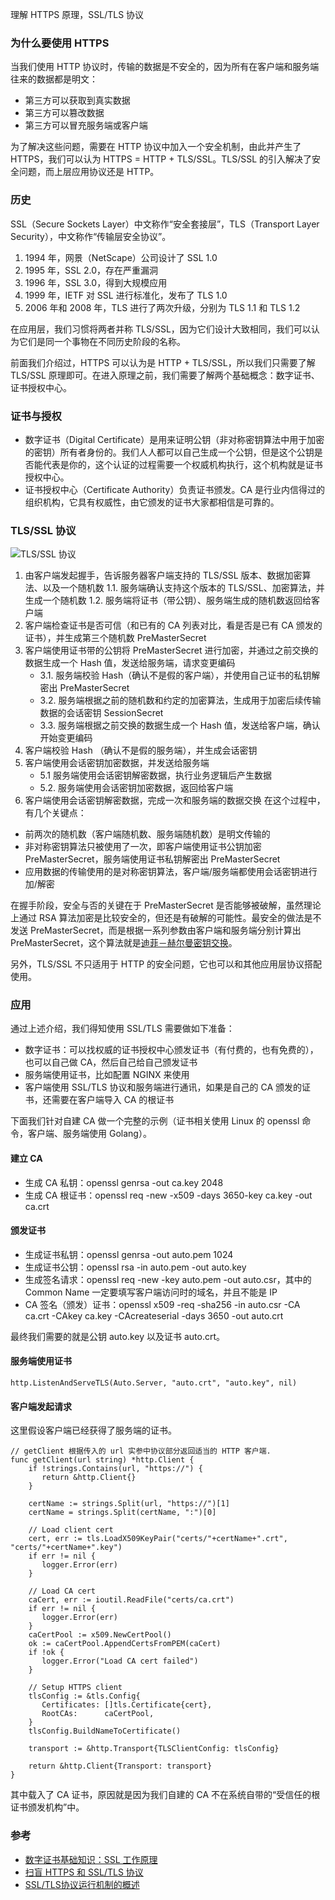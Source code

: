 理解 HTTPS 原理，SSL/TLS 协议

### 为什么要使用 HTTPS

当我们使用 HTTP 协议时，传输的数据是不安全的，因为所有在客户端和服务端往来的数据都是明文：

* 第三方可以获取到真实数据
* 第三方可以篡改数据
* 第三方可以冒充服务端或客户端

为了解决这些问题，需要在 HTTP 协议中加入一个安全机制，由此并产生了 HTTPS，我们可以认为 HTTPS = HTTP + TLS/SSL。TLS/SSL 的引入解决了安全问题，而上层应用协议还是 HTTP。

### 历史

SSL（Secure Sockets Layer）中文称作“安全套接层”，TLS（Transport Layer Security），中文称作“传输层安全协议”。

1. 1994 年，网景（NetScape）公司设计了 SSL 1.0
2. 1995 年，SSL 2.0，存在严重漏洞
3. 1996 年，SSL 3.0，得到大规模应用
4. 1999 年，IETF 对 SSL 进行标准化，发布了 TLS 1.0
5. 2006 年和 2008 年，TLS 进行了两次升级，分别为 TLS 1.1 和 TLS 1.2

在应用层，我们习惯将两者并称 TLS/SSL，因为它们设计大致相同，我们可以认为它们是同一个事物在不同历史阶段的名称。

前面我们介绍过，HTTPS 可以认为是 HTTP + TLS/SSL，所以我们只需要了解 TLS/SSL 原理即可。在进入原理之前，我们需要了解两个基础概念：数字证书、证书授权中心。

### 证书与授权

* 数字证书（Digital Certificate）是用来证明公钥（非对称密钥算法中用于加密的密钥）所有者身份的。我们人人都可以自己生成一个公钥，但是这个公钥是否能代表是你的，这个认证的过程需要一个权威机构执行，这个机构就是证书授权中心。
* 证书授权中心（Certificate Authority）负责证书颁发。CA 是行业内信得过的组织机构，它具有权威性，由它颁发的证书大家都相信是可靠的。

### TLS/SSL 协议

![TLS/SSL 协议](http://7xjwh5.com1.z0.glb.clouddn.com/FlVPZF88pWxAP0-vhY84bxIR61QF)

1. 由客户端发起握手，告诉服务器客户端支持的 TLS/SSL 版本、数据加密算法、以及一个随机数
    1.1. 服务端确认支持这个版本的 TLS/SSL、加密算法，并生成一个随机数
    1.2. 服务端将证书（带公钥）、服务端生成的随机数返回给客户端
2. 客户端检查证书是否可信（和已有的 CA 列表对比，看是否是已有 CA 颁发的证书），并生成第三个随机数 PreMasterSecret
3. 客户端使用证书带的公钥将 PreMasterSecret 进行加密，并通过之前交换的数据生成一个 Hash 值，发送给服务端，请求变更编码
    * 3.1. 服务端校验 Hash（确认不是假的客户端），并使用自己证书的私钥解密出 PreMasterSecret
    * 3.2. 服务端根据之前的随机数和约定的加密算法，生成用于加密后续传输数据的会话密钥 SessionSecret
    * 3.3. 服务端根据之前交换的数据生成一个 Hash 值，发送给客户端，确认开始变更编码
4. 客户端校验 Hash （确认不是假的服务端），并生成会话密钥
5. 客户端使用会话密钥加密数据，并发送给服务端
    * 5.1 服务端使用会话密钥解密数据，执行业务逻辑后产生数据
    * 5.2. 服务端使用会话密钥加密数据，返回给客户端
6. 客户端使用会话密钥解密数据，完成一次和服务端的数据交换
在这个过程中，有几个关键点：

* 前两次的随机数（客户端随机数、服务端随机数）是明文传输的
* 非对称密钥算法只被使用了一次，即客户端使用证书公钥加密 PreMasterSecret，服务端使用证书私钥解密出 PreMasterSecret
* 应用数据的传输使用的是对称密钥算法，客户端/服务端都使用会话密钥进行加/解密

在握手阶段，安全与否的关键在于 PreMasterSecret 是否能够被破解，虽然理论上通过 RSA 算法加密是比较安全的，但还是有破解的可能性。最安全的做法是不发送 PreMasterSecret，而是根据一系列参数由客户端和服务端分别计算出 PreMasterSecret，这个算法就是[迪菲－赫尔曼密钥交换](https://zh.wikipedia.org/wiki/%E8%BF%AA%E8%8F%B2%EF%BC%8D%E8%B5%AB%E5%B0%94%E6%9B%BC%E5%AF%86%E9%92%A5%E4%BA%A4%E6%8D%A2)。

另外，TLS/SSL 不只适用于 HTTP 的安全问题，它也可以和其他应用层协议搭配使用。

### 应用

通过上述介绍，我们得知使用 SSL/TLS 需要做如下准备：

* 数字证书：可以找权威的证书授权中心颁发证书（有付费的，也有免费的），也可以自己做 CA，然后自己给自己颁发证书
* 服务端使用证书，比如配置 NGINX 来使用
* 客户端使用 SSL/TLS 协议和服务端进行通讯，如果是自己的 CA 颁发的证书，还需要在客户端导入 CA 的根证书

下面我们针对自建 CA 做一个完整的示例（证书相关使用 Linux 的 openssl 命令，客户端、服务端使用 Golang）。

#### 建立 CA

* 生成 CA 私钥：openssl genrsa -out ca.key 2048
* 生成 CA 根证书：openssl req -new -x509 -days 3650-key ca.key -out ca.crt

#### 颁发证书

* 生成证书私钥：openssl genrsa -out auto.pem 1024
* 生成证书公钥：openssl rsa -in auto.pem -out auto.key
* 生成签名请求：openssl req -new -key auto.pem -out auto.csr，其中的 Common Name 一定要填写客户端访问时的域名，并且不能是 IP
* CA 签名（颁发）证书：openssl x509 -req -sha256 -in auto.csr -CA ca.crt -CAkey ca.key -CAcreateserial -days 3650 -out auto.crt

最终我们需要的就是公钥 auto.key 以及证书 auto.crt。

#### 服务端使用证书

```
http.ListenAndServeTLS(Auto.Server, "auto.crt", "auto.key", nil)
```

#### 客户端发起请求

这里假设客户端已经获得了服务端的证书。

```
// getClient 根据传入的 url 实参中协议部分返回适当的 HTTP 客户端.
func getClient(url string) *http.Client {
    if !strings.Contains(url, "https://") {
       return &http.Client{}
    }

    certName := strings.Split(url, "https://")[1]
    certName = strings.Split(certName, ":")[0]

    // Load client cert
    cert, err := tls.LoadX509KeyPair("certs/"+certName+".crt", "certs/"+certName+".key")
    if err != nil {
       logger.Error(err)
    }

    // Load CA cert
    caCert, err := ioutil.ReadFile("certs/ca.crt")
    if err != nil {
       logger.Error(err)
    }
    caCertPool := x509.NewCertPool()
    ok := caCertPool.AppendCertsFromPEM(caCert)
    if !ok {
       logger.Error("Load CA cert failed")
    }

    // Setup HTTPS client
    tlsConfig := &tls.Config{
       Certificates: []tls.Certificate{cert},
       RootCAs:      caCertPool,
    }
    tlsConfig.BuildNameToCertificate()

    transport := &http.Transport{TLSClientConfig: tlsConfig}

    return &http.Client{Transport: transport}
}
```

其中载入了 CA 证书，原因就是因为我们自建的 CA 不在系统自带的“受信任的根证书颁发机构”中。

### 参考

* [数字证书基础知识：SSL 工作原理](http://www.wosign.com/Basic/howsslwork.htm)
* [扫盲 HTTPS 和 SSL/TLS 协议](https://program-think.blogspot.com/2014/11/https-ssl-tls-1.html)
* [SSL/TLS协议运行机制的概述](http://www.ruanyifeng.com/blog/2014/02/ssl_tls.html)


